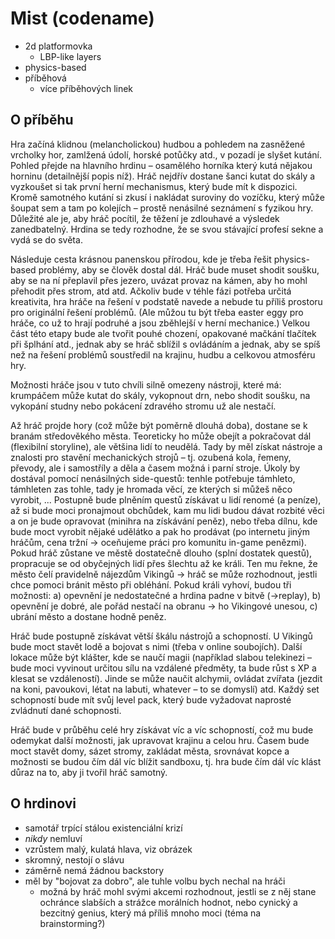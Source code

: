 # Mist (codename)
* 2d platformovka
  * LBP-like layers
* physics-based
* příběhová
  * více příběhových linek

## O příběhu
Hra začíná klidnou (melancholickou) hudbou a pohledem na zasněžené vrcholky hor, zamlžená údolí, horské potůčky atd., v pozadí je slyšet kutání. Pohled přejde na hlavního hrdinu – osamělého horníka který kutá nějakou horninu (detailnější popis níž). Hráč nejdřív dostane šanci kutat do skály a vyzkoušet si tak první herní mechanismus, který bude mít k dispozici. Kromě samotného kutání si zkusí i nakládat suroviny do vozíčku, který může šoupat sem a tam po kolejích – prostě nenásilné seznámení s fyzikou hry. Důležité ale je, aby hráč pocítil, že těžení je zdlouhavé a výsledek zanedbatelný. Hrdina se tedy rozhodne, že se svou stávající profesí sekne a vydá se do světa.

Následuje cesta krásnou panenskou přírodou, kde je třeba řešit physics-based problémy, aby se člověk dostal dál. Hráč bude muset shodit soušku, aby se na ní přeplavil přes jezero, uvázat provaz na kámen, aby ho mohl přehodit přes strom, atd atd. Ačkoliv bude v téhle fázi potřeba určitá kreativita, hra hráče na řešení v podstatě navede a nebude tu příliš prostoru pro originální řešení problémů. (Ale můžou tu být třeba easter eggy pro hráče, co už to hrají podruhé a jsou zběhlejší v herní mechanice.) Velkou část této etapy bude ale tvořit pouhé chození, opakované mačkání tlačítek při šplhání atd., jednak aby se hráč sblížil s ovládáním a jednak, aby se spíš než na řešení problémů soustředil na krajinu, hudbu a celkovou atmosféru hry.

Možnosti hráče jsou v tuto chvíli silně omezeny nástroji, které má: krumpáčem může kutat do skály, vykopnout drn, nebo shodit soušku, na vykopání studny nebo pokácení zdravého stromu už ale nestačí.

Až hráč projde hory (což může být poměrně dlouhá doba), dostane se k branám středověkého města. Teoreticky ho může obejít a pokračovat dál (flexibilní storyline), ale většina lidí to neudělá. Tady by měl získat nástroje a znalosti pro stavění mechanických strojů – tj. ozubená kola, řemeny, převody, ale i samostříly a děla a časem možná i parní stroje. Úkoly by dostával pomocí nenásilných side-questů: tenhle potřebuje támhleto, támhleten zas tohle, tady je hromada věcí, ze kterých si můžeš něco vyrobit, ... Postupně bude plněním questů získávat u lidí renomé (a peníze), až si bude moci pronajmout obchůdek, kam mu lidi budou dávat rozbité věci a on je bude opravovat (minihra na získávání peněz), nebo třeba dílnu, kde bude moct vyrobit nějaké udělátko a pak ho prodávat (po internetu jiným hráčům, cena tržní → oceňujeme práci pro komunitu in-game penězmi). Pokud hráč zůstane ve městě dostatečně dlouho (splní dostatek questů), propracuje se od obyčejných lidí přes šlechtu až ke králi. Ten mu řekne, že město čelí pravidelně nájezdům Vikingů → hráč se může rozhodnout, jestli chce pomoci bránit město při obléhání. Pokud králi vyhoví, budou tři možnosti: a) opevnění je nedostatečné a hrdina padne v bitvě (→replay), b) opevnění je dobré, ale pořád nestačí na obranu → ho Vikingové unesou, c) ubrání město a dostane hodně peněz.

Hráč bude postupně získávat větší škálu nástrojů a schopností. U Vikingů bude moct stavět lodě a bojovat s nimi (třeba v online soubojích). Další lokace může být klášter, kde se naučí magii (například slabou telekinezi – bude moci vyvinout určitou sílu na vzdálené předměty, ta bude růst s XP a klesat se vzdáleností). Jinde se může naučit alchymii, ovládat zvířata (jezdit na koni, pavoukovi, létat na labuti, whatever – to se domyslí) atd. Každý set schopností bude mít svůj level pack, který bude vyžadovat naprosté zvládnutí dané schopnosti.

Hráč bude v průběhu celé hry získávat víc a víc schopností, což mu bude odemykat další možnosti, jak upravovat krajinu a celou hru. Časem bude moct stavět domy, sázet stromy, zakládat města, srovnávat kopce a možnosti se budou čím dál víc blížit sandboxu, tj. hra bude čím dál víc klást důraz na to, aby ji tvořil hráč samotný.

## O hrdinovi
 * samotář trpící stálou existenciální krizí
 * *nikdy* nemluví
 * vzrůstem malý, kulatá hlava, viz obrázek
 * skromný, nestojí o slávu
 * záměrně nemá žádnou backstory
 * měl by "bojovat za dobro", ale tuhle volbu bych nechal na hráči
   * možná by hráč mohl svými akcemi rozhodnout, jestli se z něj stane
     ochránce slabších a strážce morálních hodnot, nebo cynický a bezcitný
     genius, který má příliš mnoho moci (téma na brainstorming?)